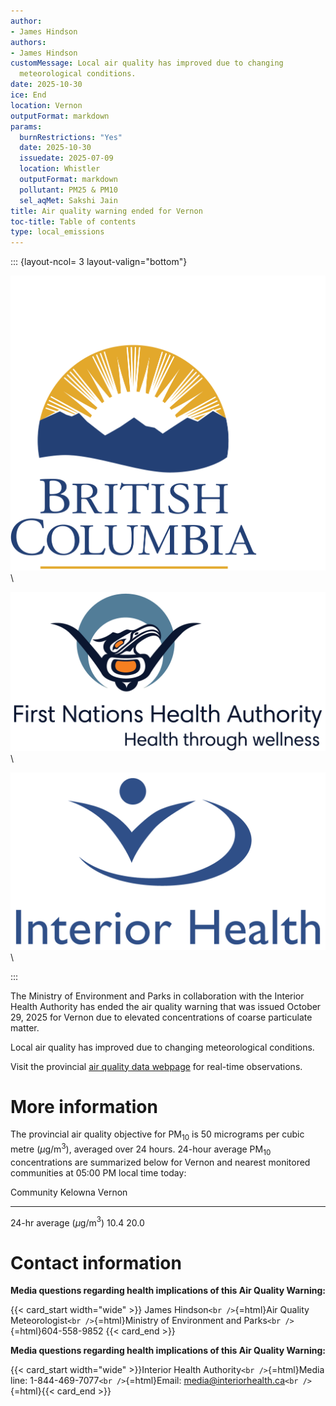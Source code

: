 ```yaml
---
author:
- James Hindson
authors:
- James Hindson
customMessage: Local air quality has improved due to changing
  meteorological conditions.
date: 2025-10-30
ice: End
location: Vernon
outputFormat: markdown
params:
  burnRestrictions: "Yes"
  date: 2025-10-30
  issuedate: 2025-07-09
  location: Whistler
  outputFormat: markdown
  pollutant: PM25 & PM10
  sel_aqMet: Sakshi Jain
title: Air quality warning ended for Vernon
toc-title: Table of contents
type: local_emissions
---
```


<!--
Copyright 2025 Province of British Columbia

This work is licensed under the Creative Commons Attribution 4.0 International License.
To view a copy of this license, visit http://creativecommons.org/licenses/by/4.0/.
-->
<!-- Logo header, the layout-col should be set based on number of logos including FHNA and BCGov -->
<!-- the trailing slash means the text in square brackets is alt text -->

::: {layout-ncol= 3 layout-valign="bottom"}

![Government of British Columbia logo](/assets/logo_BCID_V_RGB_pos.png)\

![First Nations Health Authority logo](/assets/logo_FNHA.png)\

![Interior Health Authority logo](/assets/logo_IH.png)\

:::

The Ministry of Environment and Parks in collaboration with the Interior
Health Authority has ended the air quality warning that was issued
October 29, 2025 for Vernon due to elevated concentrations of coarse
particulate matter.

Local air quality has improved due to changing meteorological
conditions.

Visit the provincial [air quality data
webpage](https://www2.gov.bc.ca/gov/content/environment/air-land-water/air/air-quality)
for real-time observations.

# More information

The provincial air quality objective for PM$_{10}$ is 50 micrograms per
cubic metre ($\mu$g/m$^{3}$), averaged over 24 hours. 24-hour average
PM$_{10}$ concentrations are summarized below for Vernon and nearest
monitored communities at 05:00 PM local time today:

  Community                        Kelowna   Vernon
  -------------------------------- --------- --------
  24-hr average ($\mu$g/m$^{3}$)   10.4      20.0

# Contact information

**Media questions regarding health implications of this Air Quality
Warning:**

{{< card_start width="wide" >}} James Hindson`<br />`{=html}Air Quality
Meteorologist`<br />`{=html}Ministry of Environment and
Parks`<br />`{=html}604-558-9852 {{< card_end >}}

**Media questions regarding health implications of this Air Quality
Warning:**

{{< card_start  width="wide" >}}Interior Health
Authority`<br />`{=html}Media line: 1-844-469-7077`<br />`{=html}Email:
media@interiorhealth.ca`<br />`{=html}{{< card_end >}}
